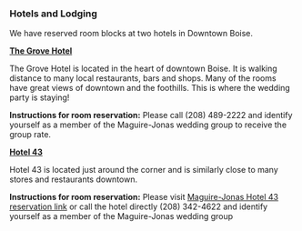 ### Hotels and Lodging  
We have reserved room blocks at two hotels in Downtown Boise. 

[**The Grove Hotel**](www.grovehotelboise.com/)

The Grove Hotel is located in the heart of downtown Boise. It is walking distance to many local restaurants, bars and shops. Many of the rooms have great views of downtown and the foothills. This is where the wedding party is staying!

**Instructions for room reservation:** Please call (208) 489-2222 and identify yourself as a member of the Maguire-Jonas wedding group to receive the group rate.

[**Hotel 43**](www.hotel43.com/)

Hotel 43 is located just around the corner and is similarly close to many stores and restaurants downtown. 

**Instructions for room reservation:** Please visit 
[Maguire-Jonas Hotel 43 reservation link](https://gc.synxis.com/rez.aspx?Hotel=14937&Chain=5150&arrive=05/12/2017&depart=05/14/2017&adult=1&child=0&PROMO=MJWG)
or call the hotel directly (208) 342-4622 and identify yourself as a member of the Maguire-Jonas wedding group 
